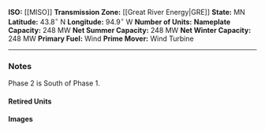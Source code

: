 **ISO:** [[MISO]]
**Transmission Zone:** [[Great River Energy|GRE]]
**State:** MN
**Latitude:** $43.8^\circ$ N
**Longitude:** $94.9^\circ$ W
**Number of Units:**
**Nameplate Capacity:** 248 MW
**Net Summer Capacity:** 248 MW
**Net Winter Capacity:** 248 MW
**Primary Fuel:** Wind
**Prime Mover:** Wind Turbine

---
### Notes
Phase 2 is South of Phase 1.
#### Retired Units
#### Images

